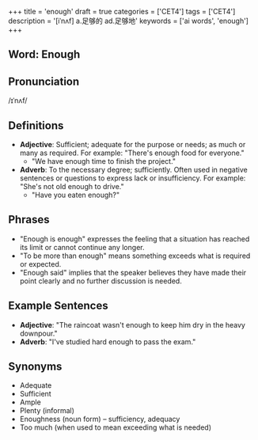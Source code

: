 +++
title = 'enough'
draft = true
categories = ['CET4']
tags = ['CET4']
description = '[iˈnʌf] a.足够的 ad.足够地'
keywords = ['ai words', 'enough']
+++

## Word: Enough

## Pronunciation
/ɪˈnʌf/

## Definitions
- **Adjective**: Sufficient; adequate for the purpose or needs; as much or many as required. For example: "There's enough food for everyone."
  - "We have enough time to finish the project."
- **Adverb**: To the necessary degree; sufficiently. Often used in negative sentences or questions to express lack or insufficiency. For example: "She's not old enough to drive."
  - "Have you eaten enough?"

## Phrases
- "Enough is enough" expresses the feeling that a situation has reached its limit or cannot continue any longer.
- "To be more than enough" means something exceeds what is required or expected.
- "Enough said" implies that the speaker believes they have made their point clearly and no further discussion is needed.

## Example Sentences
- **Adjective**: "The raincoat wasn't enough to keep him dry in the heavy downpour."
- **Adverb**: "I've studied hard enough to pass the exam."

## Synonyms
- Adequate
- Sufficient
- Ample
- Plenty (informal)
- Enoughness (noun form) – sufficiency, adequacy
- Too much (when used to mean exceeding what is needed)
